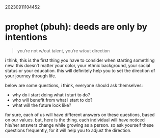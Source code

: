 20230911104452

# prophet (pbuh): deeds are only by intentions

> you’re not w/out talent, you’re w/out direction

i think, this is the first thing you have to consider when starting something
new. this doesn’t matter your color, your ethnic background, your social
status or your education. this will definitely help you to set the direction
of your journey through life.

below are some questions, i think, everyone should ask themselves:

*    why do i start doing what i start to do?
*    who will benefit from what i start to do?
*    what will the future look like?

for sure, each of us will have different answers on these questions, based on
our values. but, here is the thing. each individual will have noticed his/her
answers change while growing as a person. so ask yourself these questions
frequently, for it will help you to adjust the direction.

